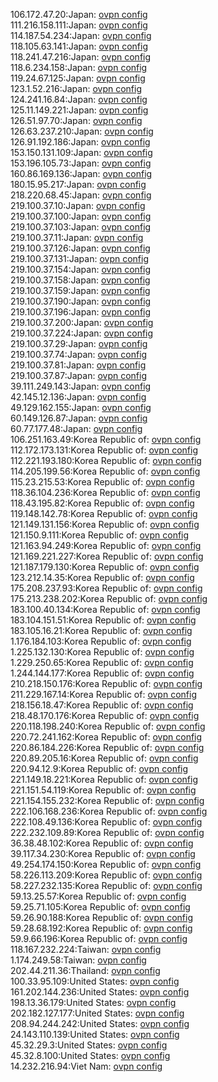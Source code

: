 106.172.47.20:Japan: [ovpn config](vpn/106_172_47_20.ovpn)  
111.216.158.111:Japan: [ovpn config](vpn/111_216_158_111.ovpn)  
114.187.54.234:Japan: [ovpn config](vpn/114_187_54_234.ovpn)  
118.105.63.141:Japan: [ovpn config](vpn/118_105_63_141.ovpn)  
118.241.47.216:Japan: [ovpn config](vpn/118_241_47_216.ovpn)  
118.6.234.158:Japan: [ovpn config](vpn/118_6_234_158.ovpn)  
119.24.67.125:Japan: [ovpn config](vpn/119_24_67_125.ovpn)  
123.1.52.216:Japan: [ovpn config](vpn/123_1_52_216.ovpn)  
124.241.16.84:Japan: [ovpn config](vpn/124_241_16_84.ovpn)  
125.11.149.221:Japan: [ovpn config](vpn/125_11_149_221.ovpn)  
126.51.97.70:Japan: [ovpn config](vpn/126_51_97_70.ovpn)  
126.63.237.210:Japan: [ovpn config](vpn/126_63_237_210.ovpn)  
126.91.192.186:Japan: [ovpn config](vpn/126_91_192_186.ovpn)  
153.150.131.109:Japan: [ovpn config](vpn/153_150_131_109.ovpn)  
153.196.105.73:Japan: [ovpn config](vpn/153_196_105_73.ovpn)  
160.86.169.136:Japan: [ovpn config](vpn/160_86_169_136.ovpn)  
180.15.95.217:Japan: [ovpn config](vpn/180_15_95_217.ovpn)  
218.220.68.45:Japan: [ovpn config](vpn/218_220_68_45.ovpn)  
219.100.37.10:Japan: [ovpn config](vpn/219_100_37_10.ovpn)  
219.100.37.100:Japan: [ovpn config](vpn/219_100_37_100.ovpn)  
219.100.37.103:Japan: [ovpn config](vpn/219_100_37_103.ovpn)  
219.100.37.11:Japan: [ovpn config](vpn/219_100_37_11.ovpn)  
219.100.37.126:Japan: [ovpn config](vpn/219_100_37_126.ovpn)  
219.100.37.131:Japan: [ovpn config](vpn/219_100_37_131.ovpn)  
219.100.37.154:Japan: [ovpn config](vpn/219_100_37_154.ovpn)  
219.100.37.158:Japan: [ovpn config](vpn/219_100_37_158.ovpn)  
219.100.37.159:Japan: [ovpn config](vpn/219_100_37_159.ovpn)  
219.100.37.190:Japan: [ovpn config](vpn/219_100_37_190.ovpn)  
219.100.37.196:Japan: [ovpn config](vpn/219_100_37_196.ovpn)  
219.100.37.200:Japan: [ovpn config](vpn/219_100_37_200.ovpn)  
219.100.37.224:Japan: [ovpn config](vpn/219_100_37_224.ovpn)  
219.100.37.29:Japan: [ovpn config](vpn/219_100_37_29.ovpn)  
219.100.37.74:Japan: [ovpn config](vpn/219_100_37_74.ovpn)  
219.100.37.81:Japan: [ovpn config](vpn/219_100_37_81.ovpn)  
219.100.37.87:Japan: [ovpn config](vpn/219_100_37_87.ovpn)  
39.111.249.143:Japan: [ovpn config](vpn/39_111_249_143.ovpn)  
42.145.12.136:Japan: [ovpn config](vpn/42_145_12_136.ovpn)  
49.129.162.155:Japan: [ovpn config](vpn/49_129_162_155.ovpn)  
60.149.126.87:Japan: [ovpn config](vpn/60_149_126_87.ovpn)  
60.77.177.48:Japan: [ovpn config](vpn/60_77_177_48.ovpn)  
106.251.163.49:Korea Republic of: [ovpn config](vpn/106_251_163_49.ovpn)  
112.172.173.131:Korea Republic of: [ovpn config](vpn/112_172_173_131.ovpn)  
112.221.193.180:Korea Republic of: [ovpn config](vpn/112_221_193_180.ovpn)  
114.205.199.56:Korea Republic of: [ovpn config](vpn/114_205_199_56.ovpn)  
115.23.215.53:Korea Republic of: [ovpn config](vpn/115_23_215_53.ovpn)  
118.36.104.236:Korea Republic of: [ovpn config](vpn/118_36_104_236.ovpn)  
118.43.195.82:Korea Republic of: [ovpn config](vpn/118_43_195_82.ovpn)  
119.148.142.78:Korea Republic of: [ovpn config](vpn/119_148_142_78.ovpn)  
121.149.131.156:Korea Republic of: [ovpn config](vpn/121_149_131_156.ovpn)  
121.150.9.111:Korea Republic of: [ovpn config](vpn/121_150_9_111.ovpn)  
121.163.94.249:Korea Republic of: [ovpn config](vpn/121_163_94_249.ovpn)  
121.169.221.227:Korea Republic of: [ovpn config](vpn/121_169_221_227.ovpn)  
121.187.179.130:Korea Republic of: [ovpn config](vpn/121_187_179_130.ovpn)  
123.212.14.35:Korea Republic of: [ovpn config](vpn/123_212_14_35.ovpn)  
175.208.237.93:Korea Republic of: [ovpn config](vpn/175_208_237_93.ovpn)  
175.213.238.202:Korea Republic of: [ovpn config](vpn/175_213_238_202.ovpn)  
183.100.40.134:Korea Republic of: [ovpn config](vpn/183_100_40_134.ovpn)  
183.104.151.51:Korea Republic of: [ovpn config](vpn/183_104_151_51.ovpn)  
183.105.16.21:Korea Republic of: [ovpn config](vpn/183_105_16_21.ovpn)  
1.176.184.103:Korea Republic of: [ovpn config](vpn/1_176_184_103.ovpn)  
1.225.132.130:Korea Republic of: [ovpn config](vpn/1_225_132_130.ovpn)  
1.229.250.65:Korea Republic of: [ovpn config](vpn/1_229_250_65.ovpn)  
1.244.144.177:Korea Republic of: [ovpn config](vpn/1_244_144_177.ovpn)  
210.218.150.176:Korea Republic of: [ovpn config](vpn/210_218_150_176.ovpn)  
211.229.167.14:Korea Republic of: [ovpn config](vpn/211_229_167_14.ovpn)  
218.156.18.47:Korea Republic of: [ovpn config](vpn/218_156_18_47.ovpn)  
218.48.170.176:Korea Republic of: [ovpn config](vpn/218_48_170_176.ovpn)  
220.118.198.240:Korea Republic of: [ovpn config](vpn/220_118_198_240.ovpn)  
220.72.241.162:Korea Republic of: [ovpn config](vpn/220_72_241_162.ovpn)  
220.86.184.226:Korea Republic of: [ovpn config](vpn/220_86_184_226.ovpn)  
220.89.205.16:Korea Republic of: [ovpn config](vpn/220_89_205_16.ovpn)  
220.94.12.9:Korea Republic of: [ovpn config](vpn/220_94_12_9.ovpn)  
221.149.18.221:Korea Republic of: [ovpn config](vpn/221_149_18_221.ovpn)  
221.151.54.119:Korea Republic of: [ovpn config](vpn/221_151_54_119.ovpn)  
221.154.155.232:Korea Republic of: [ovpn config](vpn/221_154_155_232.ovpn)  
222.106.168.236:Korea Republic of: [ovpn config](vpn/222_106_168_236.ovpn)  
222.108.49.136:Korea Republic of: [ovpn config](vpn/222_108_49_136.ovpn)  
222.232.109.89:Korea Republic of: [ovpn config](vpn/222_232_109_89.ovpn)  
36.38.48.102:Korea Republic of: [ovpn config](vpn/36_38_48_102.ovpn)  
39.117.34.230:Korea Republic of: [ovpn config](vpn/39_117_34_230.ovpn)  
49.254.174.150:Korea Republic of: [ovpn config](vpn/49_254_174_150.ovpn)  
58.226.113.209:Korea Republic of: [ovpn config](vpn/58_226_113_209.ovpn)  
58.227.232.135:Korea Republic of: [ovpn config](vpn/58_227_232_135.ovpn)  
59.13.25.57:Korea Republic of: [ovpn config](vpn/59_13_25_57.ovpn)  
59.25.71.105:Korea Republic of: [ovpn config](vpn/59_25_71_105.ovpn)  
59.26.90.188:Korea Republic of: [ovpn config](vpn/59_26_90_188.ovpn)  
59.28.68.192:Korea Republic of: [ovpn config](vpn/59_28_68_192.ovpn)  
59.9.66.196:Korea Republic of: [ovpn config](vpn/59_9_66_196.ovpn)  
118.167.232.224:Taiwan: [ovpn config](vpn/118_167_232_224.ovpn)  
1.174.249.58:Taiwan: [ovpn config](vpn/1_174_249_58.ovpn)  
202.44.211.36:Thailand: [ovpn config](vpn/202_44_211_36.ovpn)  
100.33.95.109:United States: [ovpn config](vpn/100_33_95_109.ovpn)  
161.202.144.236:United States: [ovpn config](vpn/161_202_144_236.ovpn)  
198.13.36.179:United States: [ovpn config](vpn/198_13_36_179.ovpn)  
202.182.127.177:United States: [ovpn config](vpn/202_182_127_177.ovpn)  
208.94.244.242:United States: [ovpn config](vpn/208_94_244_242.ovpn)  
24.143.110.139:United States: [ovpn config](vpn/24_143_110_139.ovpn)  
45.32.29.3:United States: [ovpn config](vpn/45_32_29_3.ovpn)  
45.32.8.100:United States: [ovpn config](vpn/45_32_8_100.ovpn)  
14.232.216.94:Viet Nam: [ovpn config](vpn/14_232_216_94.ovpn)  

